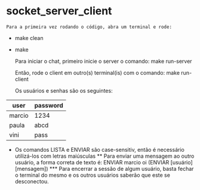 # socket_server_client

    Para a primeira vez rodando o código, abra um terminal e rode:
- make clean
- make

    Para iniciar o chat, primeiro inicie o server o comando:
make run-server

    Então, rode o client em outro(s) terminal(is) com o comando:
make run-client

    Os usuários e senhas são os seguintes:

| user   | password |
|--------|----------|
| marcio | 1234     |
| paula  | abcd     |
| vini   | pass     |

* Os comandos LISTA e ENVIAR são case-sensitiv, então é necessário utilizá-los com letras maiúsculas
** Para enviar uma mensagem ao outro usuário, a forma correta de texto é: ENVIAR marcio oi (ENVIAR [usuário] [mensagem])
*** Para encerrar a sessão de algum usuário, basta fechar o terminal do mesmo e os outros usuários saberão que este se desconectou.